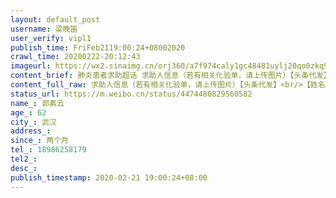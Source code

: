 ```yaml
---
layout: default_post
username: 梁晚笛
user_verify: vipl1
publish_time: FriFeb2119:00:24+08002020
crawl_time: 20200222-20:12:43
imageurl: https://wx2.sinaimg.cn/orj360/a7f974caly1gc48481uylj20qo0zkq9a.jpg,https://wx4.sinaimg.cn/orj360/a7f974caly1gc4848pmjtj20qo0zk0zk.jpg,https://wx4.sinaimg.cn/orj360/a7f974caly1gc4849pk3kj20qo0k0jv9.jpg,https://wx3.sinaimg.cn/orj360/a7f974caly1gc484a2l65j20aj0m8t9b.jpg
content_brief: 肺炎患者求助超话 求助人信息（若有相关化验单，请上传图片）【头条代发】【姓名】郭素云【年龄】62【所在城市】武汉【详细地址】武汉市洪山区南湖北路保利蓝海郡【患病时间】两个月【急需的帮助】急需入院脑部手术【联系人】刘洁【联系方式】18986258179【诊断信息】在1月21日核磁确诊小 ...全文
content_full_raw: 求助人信息（若有相关化验单，请上传图片）【头条代发】<br/>【姓名】郭素云<br/>【年龄】62<br/>【所在城市】武汉<br/>【详细地址】武汉市洪山区南湖北路保利蓝海郡<br/>【患病时间】两个月<br/>【急需的帮助】急需入院脑部手术<br/>【联系人】刘洁<br/>【联系方式】18986258179<br/>【诊断信息】在1月21日核磁确诊小脑蚓部病变，因疫情封城耽搁了一个，现在已经恶化，急需入院手术
status_url: https://m.weibo.cn/status/4474480829560582
name_: 郭素云
age_: 62
city_: 武汉
address_: 
since_: 两个月
tel_: 18986258179
tel2_: 
desc_: 
publish_timestamp: 2020-02-21 19:00:24+08:00
---
```

